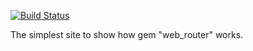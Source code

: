 [![Build Status](https://travis-ci.org/superedriver/try_web_router.svg?branch=master)](https://travis-ci.org/superedriver/try_web_router)

The simplest site to show how gem "web_router" works.